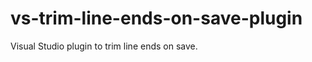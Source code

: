 vs-trim-line-ends-on-save-plugin
================================

Visual Studio plugin to trim line ends on save.
